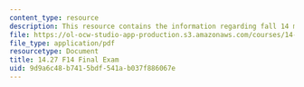 ```yaml
---
content_type: resource
description: This resource contains the information regarding fall 14 midterm exam.
file: https://ol-ocw-studio-app-production.s3.amazonaws.com/courses/14-27-economics-and-e-commerce-fall-2014/9d9a6c48b7415bdf541ab037f886067e_MIT14_27F14_Final_2014.pdf
file_type: application/pdf
resourcetype: Document
title: 14.27 F14 Final Exam
uid: 9d9a6c48-b741-5bdf-541a-b037f886067e
---
```

